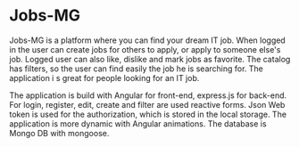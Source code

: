 # Jobs-MG
Jobs-MG is a platform where you can find your dream IT job. When logged in the user can create jobs for others to apply, or apply to someone else's job. Logged user can also like, dislike and mark jobs as favorite. The catalog has filters, so the user can find easily the job he is searching for. The application i s great for people looking for an IT job.

The application is build with Angular for front-end, express.js for back-end. For login, register, edit, create and filter are used reactive forms. Json Web token is used for the authorization, which is stored in the local storage. The application is more dynamic with Angular animations. The database is Mongo DB with mongoose. 
